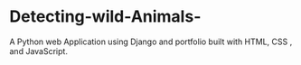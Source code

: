 # Detecting-wild-Animals-
A Python web Application using Django and portfolio built with HTML, CSS , and JavaScript.
